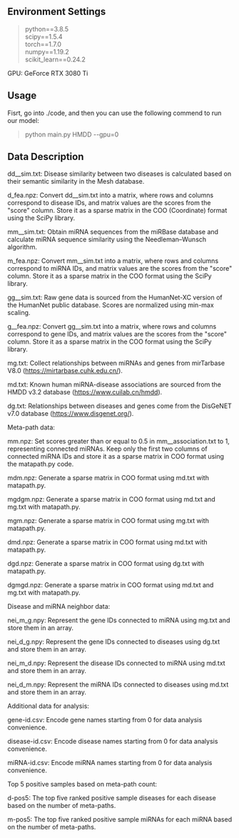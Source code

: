 ## Environment Settings
> python==3.8.5 \
> scipy==1.5.4 \
> torch==1.7.0 \
> numpy==1.19.2 \
> scikit_learn==0.24.2

GPU: GeForce RTX 3080 Ti 

## Usage
Fisrt, go into ./code, and then you can use the following commend to run our model: 
> python main.py HMDD --gpu=0

## Data Description
dd__sim.txt: Disease similarity between two diseases is calculated based on their semantic similarity in the Mesh database.

d_fea.npz: Convert dd__sim.txt into a matrix, where rows and columns correspond to disease IDs, and matrix values are the scores from the "score" column. Store it as a sparse matrix in the COO (Coordinate) format using the SciPy library.

mm__sim.txt: Obtain miRNA sequences from the miRBase database and calculate miRNA sequence similarity using the Needleman–Wunsch algorithm.

m_fea.npz: Convert mm__sim.txt into a matrix, where rows and columns correspond to miRNA IDs, and matrix values are the scores from the "score" column. Store it as a sparse matrix in the COO format using the SciPy library.

gg__sim.txt: Raw gene data is sourced from the HumanNet-XC version of the HumanNet public database. Scores are normalized using min-max scaling.

g__fea.npz: Convert gg__sim.txt into a matrix, where rows and columns correspond to gene IDs, and matrix values are the scores from the "score" column. Store it as a sparse matrix in the COO format using the SciPy library.

mg.txt: Collect relationships between miRNAs and genes from mirTarbase V8.0 (https://mirtarbase.cuhk.edu.cn/).

md.txt: Known human miRNA-disease associations are sourced from the HMDD v3.2 database (https://www.cuilab.cn/hmdd).

dg.txt: Relationships between diseases and genes come from the DisGeNET v7.0 database (https://www.disgenet.org/).

Meta-path data:

mm.npz: Set scores greater than or equal to 0.5 in mm__association.txt to 1, representing connected miRNAs. Keep only the first two columns of connected miRNA IDs and store it as a sparse matrix in COO format using the matapath.py code.

mdm.npz: Generate a sparse matrix in COO format using md.txt with matapath.py.

mgdgm.npz: Generate a sparse matrix in COO format using md.txt and mg.txt with matapath.py.

mgm.npz: Generate a sparse matrix in COO format using mg.txt with matapath.py.

dmd.npz: Generate a sparse matrix in COO format using md.txt with matapath.py.

dgd.npz: Generate a sparse matrix in COO format using dg.txt with matapath.py.

dgmgd.npz: Generate a sparse matrix in COO format using md.txt and mg.txt with matapath.py.

Disease and miRNA neighbor data:

nei_m_g.npy: Represent the gene IDs connected to miRNA using mg.txt and store them in an array.

nei_d_g.npy: Represent the gene IDs connected to diseases using dg.txt and store them in an array.

nei_m_d.npy: Represent the disease IDs connected to miRNA using md.txt and store them in an array.

nei_d_m.npy: Represent the miRNA IDs connected to diseases using md.txt and store them in an array.

Additional data for analysis:

gene-id.csv: Encode gene names starting from 0 for data analysis convenience.

disease-id.csv: Encode disease names starting from 0 for data analysis convenience.

miRNA-id.csv: Encode miRNA names starting from 0 for data analysis convenience.

Top 5 positive samples based on meta-path count:

d-pos5: The top five ranked positive sample diseases for each disease based on the number of meta-paths.

m-pos5: The top five ranked positive sample miRNAs for each miRNA based on the number of meta-paths.